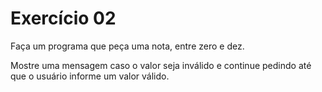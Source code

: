 # Exercício 02

Faça um programa que peça uma nota, entre zero e dez. 

Mostre uma mensagem caso o valor seja inválido e continue pedindo até que o usuário informe um valor válido. 